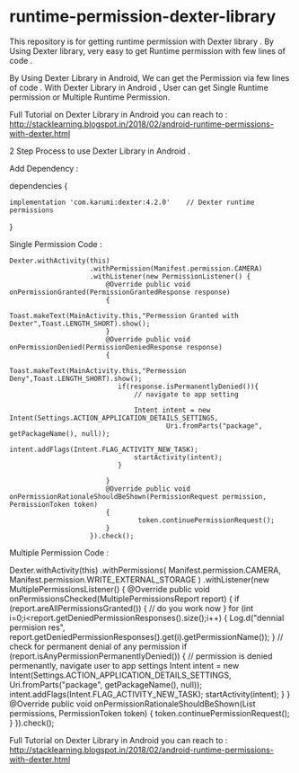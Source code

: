# runtime-permission-dexter-library
This repository is for getting runtime permission with Dexter library . By Using Dexter library, very easy to get Runtime permission with few lines of code .


By Using Dexter Library in Android, We can get the Permission via few lines of code .
With Dexter Library in Android , User can get Single Runtime permission or Multiple Runtime Permission.

Full Tutorial on Dexter Library in Android you can reach to : http://stacklearning.blogspot.in/2018/02/android-runtime-permissions-with-dexter.html

2 Step Process to use Dexter Library in Android .

Add Dependency :

dependencies {
   
    implementation 'com.karumi:dexter:4.2.0'    // Dexter runtime permissions

}


Single Permission Code :

    Dexter.withActivity(this)
                        .withPermission(Manifest.permission.CAMERA)
                        .withListener(new PermissionListener() {
                            @Override public void onPermissionGranted(PermissionGrantedResponse response)
                            {
                                Toast.makeText(MainActivity.this,"Permession Granted with Dexter",Toast.LENGTH_SHORT).show();
                            }
                            @Override public void onPermissionDenied(PermissionDeniedResponse response)
                            {
                                Toast.makeText(MainActivity.this,"Permession Deny",Toast.LENGTH_SHORT).show();
                               if(response.isPermanentlyDenied()){
                                   // navigate to app setting

                                   Intent intent = new Intent(Settings.ACTION_APPLICATION_DETAILS_SETTINGS,
                                           Uri.fromParts("package", getPackageName(), null));
                                   intent.addFlags(Intent.FLAG_ACTIVITY_NEW_TASK);
                                   startActivity(intent);
                               }

                            }
                            @Override public void onPermissionRationaleShouldBeShown(PermissionRequest permission, PermissionToken token)
                            {
                                    token.continuePermissionRequest();
                            }
                        }).check();


Multiple Permission Code :


 Dexter.withActivity(this)
                        .withPermissions(
                                Manifest.permission.CAMERA,
                                Manifest.permission.WRITE_EXTERNAL_STORAGE
                        )
                        .withListener(new MultiplePermissionsListener() {
                    @Override public void onPermissionsChecked(MultiplePermissionsReport report) {
                        if (report.areAllPermissionsGranted()) {
                            // do you work now
                        }
                        for (int i=0;i<report.getDeniedPermissionResponses().size();i++) {
                            Log.d("dennial permision res", report.getDeniedPermissionResponses().get(i).getPermissionName());
                        }
                        // check for permanent denial of any permission
                        if (report.isAnyPermissionPermanentlyDenied()) {
                            // permission is denied permenantly, navigate user to app settings
                            Intent intent = new Intent(Settings.ACTION_APPLICATION_DETAILS_SETTINGS,
                                    Uri.fromParts("package", getPackageName(), null));
                            intent.addFlags(Intent.FLAG_ACTIVITY_NEW_TASK);
                            startActivity(intent);
                        }
                        }
                    @Override public void onPermissionRationaleShouldBeShown(List<PermissionRequest> permissions, PermissionToken token)
                    {
                        token.continuePermissionRequest();
                    }
                }).check();

Full Tutorial on Dexter Library in Android  you can reach to : http://stacklearning.blogspot.in/2018/02/android-runtime-permissions-with-dexter.html
